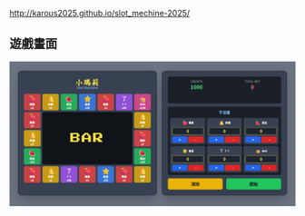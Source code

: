 http://karous2025.github.io/slot_mechine-2025/
## 遊戲畫面
![遊戲畫面](https://github.com/Karous2025/slot_mechine-2025/blob/main/images/main.png)
